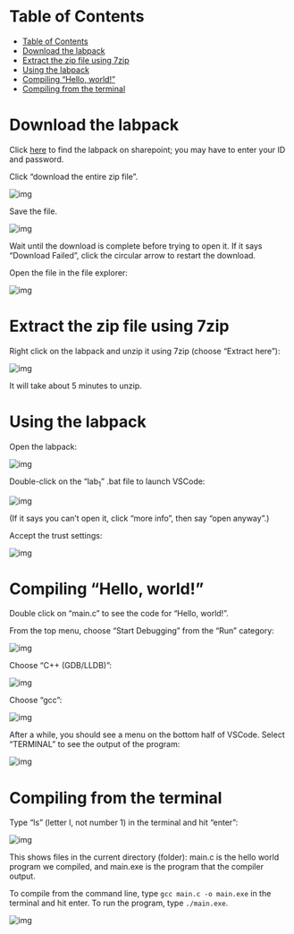 
# Table of Contents

- [Table of Contents](#table-of-contents)
- [Download the labpack](#download-the-labpack)
- [Extract the zip file using 7zip](#extract-the-zip-file-using-7zip)
- [Using the labpack](#using-the-labpack)
- [Compiling &ldquo;Hello, world!&rdquo;](#compiling-hello-world)
- [Compiling from the terminal](#compiling-from-the-terminal)



<a id="orgfc940b1"></a>

# Download the labpack

Click [here](https://uob-my.sharepoint.com/personal/sl9885_bristol_ac_uk/_layouts/15/onedrive.aspx?id=%2Fpersonal%2Fsl9885%5Fbristol%5Fac%5Fuk%2FDocuments%2FTeaching%2FTeaching%5F2021%2D2022%2FLabPack%5FFull%2Ezip&parent=%2Fpersonal%2Fsl9885%5Fbristol%5Fac%5Fuk%2FDocuments%2FTeaching%2FTeaching%5F2021%2D2022&originalPath=aHR0cHM6Ly91b2ItbXkuc2hhcmVwb2ludC5jb20vOnU6L2cvcGVyc29uYWwvc2w5ODg1X2JyaXN0b2xfYWNfdWsvRVY2RHpGOFFPQ3RQaUlmczFOVk9HVWdCTjRiT1lRREVWdzNaMHVfUXlacEJRdz9ydGltZT1zQ1ZwYm5lTzJVZw) to find the labpack on sharepoint; you may have to enter your ID and password.

Click &ldquo;download the entire zip file&rdquo;.

![img](./Cap5.png)

Save the file.

![img](./Cap6.png)

Wait until the download is complete before trying to open it.
If it says &ldquo;Download Failed&rdquo;, click the circular arrow to restart the download.

Open the file in the file explorer:

![img](./Cap8.png)


<a id="orgc0e3084"></a>

# Extract the zip file using 7zip

Right click on the labpack and unzip it using 7zip (choose &ldquo;Extract here&rdquo;):

![img](./Cap10.png)

It will take about 5 minutes to unzip.


<a id="org4c5f3b0"></a>

# Using the labpack

Open the labpack:

![img](./Cap12.png)

Double-click on the &ldquo;lab<sub>1</sub>&rdquo; .bat file to launch VSCode:

![img](./Cap13.png)

(If it says you can&rsquo;t open it, click &ldquo;more info&rdquo;, then say &ldquo;open anyway&rdquo;.)

Accept the trust settings:

![img](./Cap14.png)


<a id="orgf4bff3e"></a>

# Compiling &ldquo;Hello, world!&rdquo;

Double click on &ldquo;main.c&rdquo; to see the code for &ldquo;Hello, world!&rdquo;.

From the top menu, choose &ldquo;Start Debugging&rdquo; from the &ldquo;Run&rdquo; category:

![img](./Cap16.png)

Choose &ldquo;C++ (GDB/LLDB)&rdquo;:

![img](./Cap17.png)

Choose &ldquo;gcc&rdquo;:

![img](./Cap18.png)

After a while, you should see a menu on the bottom half of VSCode.
Select &ldquo;TERMINAL&rdquo; to see the output of the program:

![img](./Cap19.png)


<a id="orgbce88a6"></a>

# Compiling from the terminal

Type &ldquo;ls&rdquo; (letter l, not number 1) in the terminal and hit &ldquo;enter&rdquo;:

![img](./Cap20.png)

This shows files in the current directory (folder): main.c is the hello world program we compiled, and main.exe is the program that the compiler output.

To compile from the command line, type `gcc main.c -o main.exe` in the terminal and hit enter.
To run the program, type `./main.exe`.

![img](./Cap21.png)


